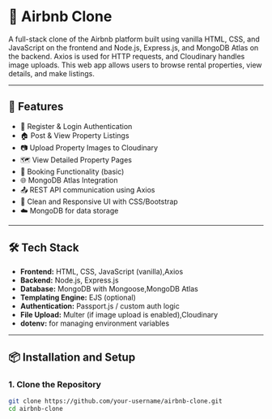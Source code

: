 # 🏡 Airbnb Clone

A full-stack clone of the Airbnb platform built using vanilla HTML, CSS, and JavaScript on the frontend and Node.js, Express.js, and MongoDB Atlas on the backend. Axios is used for HTTP requests, and Cloudinary handles image uploads. This web app allows users to browse rental properties, view details, and make listings.

---

## 🚀 Features

- 🧾 Register & Login Authentication
- 🏠 Post & View Property Listings
- 📷 Upload Property Images to Cloudinary
- 🗺️ View Detailed Property Pages
- 📅 Booking Functionality (basic)
- 🌐 MongoDB Atlas Integration
- 📤 REST API communication using Axios
- 🎨 Clean and Responsive UI with CSS/Bootstrap
- ☁️ MongoDB for data storage

---

## 🛠 Tech Stack

- **Frontend:** HTML, CSS, JavaScript (vanilla),Axios
- **Backend:** Node.js, Express.js
- **Database:** MongoDB with Mongoose,MongoDB Atlas
- **Templating Engine:** EJS (optional)
- **Authentication:** Passport.js / custom auth logic
- **File Upload:** Multer (if image upload is enabled),Cloudinary
- **dotenv:** for managing environment variables

---

## 📦 Installation and Setup

### 1. Clone the Repository

```bash
git clone https://github.com/your-username/airbnb-clone.git
cd airbnb-clone
